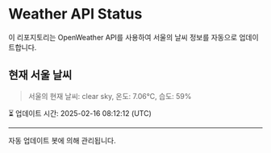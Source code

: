 
# Weather API Status

이 리포지토리는 OpenWeather API를 사용하여 서울의 날씨 정보를 자동으로 업데이트합니다.

## 현재 서울 날씨
> 서울의 현재 날씨: clear sky, 온도: 7.06°C, 습도: 59%

⏳ 업데이트 시간: 2025-02-16 08:12:12 (UTC)

---
자동 업데이트 봇에 의해 관리됩니다.
